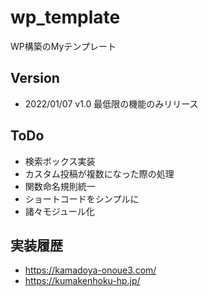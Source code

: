 # wp_template
WP構築のMyテンプレート

## Version
- 2022/01/07 v1.0 最低限の機能のみリリース

## ToDo
- 検索ボックス実装
- カスタム投稿が複数になった際の処理
- 関数命名規則統一
- ショートコードをシンプルに
- 諸々モジュール化

## 実装履歴
- https://kamadoya-onoue3.com/
- https://kumakenhoku-hp.jp/
